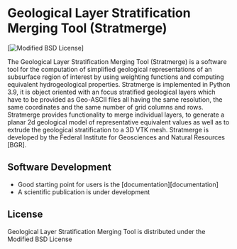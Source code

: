 # Geological Layer Stratification Merging Tool  (Stratmerge)

[![Modified BSD License](http://img.shields.io/badge/license-BSD-blue.svg?style=flat-square)]

The Geological Layer Stratification Merging Tool  (Stratmerge) is a software tool for the computation of simplified geological representations of an subsurface region of interest by using weighting functions and computing equivalent hydrogeological properties. Stratmerge is implemented in Python 3.9, it is object oriented with an focus stratified geological layers which have to be provided as Geo-ASCII files all having the same resolution, the same coordinates and the same number of grid columns and rows. Stratmerge provides functionality to merge individual layers, to generate a planar 2d geological model of representative equivalent values as well as to extrude the geological stratification to a 3D VTK mesh. Stratmerge is developed by the Federal Institute for Geosciences and Natural Resources [BGR].

## Software Development

- Good starting point for users is the [documentation][documentation]
-  A scientific publication is under development

## License

Geological Layer Stratification Merging Tool is distributed under the Modified BSD License
